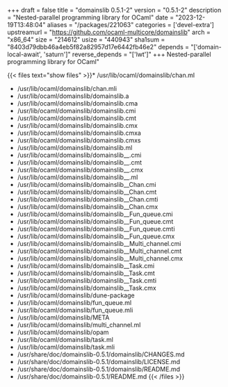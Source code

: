 +++
draft = false
title = "domainslib 0.5.1-2"
version = "0.5.1-2"
description = "Nested-parallel programming library for OCaml"
date = "2023-12-19T13:48:04"
aliases = "/packages/221063"
categories = ['devel-extra']
upstreamurl = "https://github.com/ocaml-multicore/domainslib"
arch = "x86_64"
size = "214612"
usize = "440943"
sha1sum = "8403d79dbb46a4eb5f82a82957d17e6442fb46e2"
depends = "['domain-local-await', 'saturn']"
reverse_depends = "['lwt']"
+++
Nested-parallel programming library for OCaml"

{{< files text="show files" >}}* /usr/lib/ocaml/domainslib/chan.ml
* /usr/lib/ocaml/domainslib/chan.mli
* /usr/lib/ocaml/domainslib/domainslib.a
* /usr/lib/ocaml/domainslib/domainslib.cma
* /usr/lib/ocaml/domainslib/domainslib.cmi
* /usr/lib/ocaml/domainslib/domainslib.cmt
* /usr/lib/ocaml/domainslib/domainslib.cmx
* /usr/lib/ocaml/domainslib/domainslib.cmxa
* /usr/lib/ocaml/domainslib/domainslib.cmxs
* /usr/lib/ocaml/domainslib/domainslib.ml
* /usr/lib/ocaml/domainslib/domainslib__.cmi
* /usr/lib/ocaml/domainslib/domainslib__.cmt
* /usr/lib/ocaml/domainslib/domainslib__.cmx
* /usr/lib/ocaml/domainslib/domainslib__.ml
* /usr/lib/ocaml/domainslib/domainslib__Chan.cmi
* /usr/lib/ocaml/domainslib/domainslib__Chan.cmt
* /usr/lib/ocaml/domainslib/domainslib__Chan.cmti
* /usr/lib/ocaml/domainslib/domainslib__Chan.cmx
* /usr/lib/ocaml/domainslib/domainslib__Fun_queue.cmi
* /usr/lib/ocaml/domainslib/domainslib__Fun_queue.cmt
* /usr/lib/ocaml/domainslib/domainslib__Fun_queue.cmti
* /usr/lib/ocaml/domainslib/domainslib__Fun_queue.cmx
* /usr/lib/ocaml/domainslib/domainslib__Multi_channel.cmi
* /usr/lib/ocaml/domainslib/domainslib__Multi_channel.cmt
* /usr/lib/ocaml/domainslib/domainslib__Multi_channel.cmx
* /usr/lib/ocaml/domainslib/domainslib__Task.cmi
* /usr/lib/ocaml/domainslib/domainslib__Task.cmt
* /usr/lib/ocaml/domainslib/domainslib__Task.cmti
* /usr/lib/ocaml/domainslib/domainslib__Task.cmx
* /usr/lib/ocaml/domainslib/dune-package
* /usr/lib/ocaml/domainslib/fun_queue.ml
* /usr/lib/ocaml/domainslib/fun_queue.mli
* /usr/lib/ocaml/domainslib/META
* /usr/lib/ocaml/domainslib/multi_channel.ml
* /usr/lib/ocaml/domainslib/opam
* /usr/lib/ocaml/domainslib/task.ml
* /usr/lib/ocaml/domainslib/task.mli
* /usr/share/doc/domainslib-0.5.1/domainslib/CHANGES.md
* /usr/share/doc/domainslib-0.5.1/domainslib/LICENSE.md
* /usr/share/doc/domainslib-0.5.1/domainslib/README.md
* /usr/share/doc/domainslib-0.5.1/README.md
{{< /files >}}
